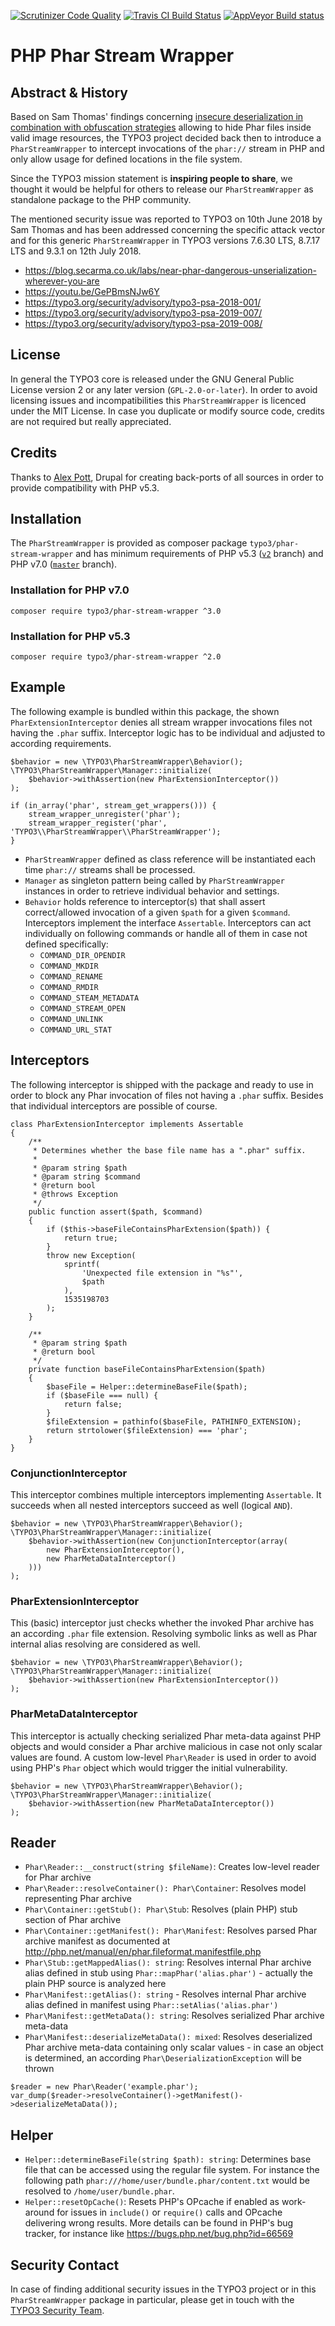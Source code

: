 [![Scrutinizer Code Quality](https://scrutinizer-ci.com/g/TYPO3/phar-stream-wrapper/badges/quality-score.png?b=v2)](https://scrutinizer-ci.com/g/TYPO3/phar-stream-wrapper/?branch=v2)
[![Travis CI Build Status](https://travis-ci.org/TYPO3/phar-stream-wrapper.svg?branch=v2)](https://travis-ci.org/TYPO3/phar-stream-wrapper)
[![AppVeyor Build status](https://ci.appveyor.com/api/projects/status/q4ls5tg4w1d6sf4i/branch/v2?svg=true)](https://ci.appveyor.com/project/ohader/phar-stream-wrapper)

# PHP Phar Stream Wrapper

## Abstract & History

Based on Sam Thomas' findings concerning
[insecure deserialization in combination with obfuscation strategies](https://blog.secarma.co.uk/labs/near-phar-dangerous-unserialization-wherever-you-are)
allowing to hide Phar files inside valid image resources, the TYPO3 project
decided back then to introduce a `PharStreamWrapper` to intercept invocations
of the `phar://` stream in PHP and only allow usage for defined locations in
the file system.

Since the TYPO3 mission statement is **inspiring people to share**, we thought
it would be helpful for others to release our `PharStreamWrapper` as standalone
package to the PHP community.

The mentioned security issue was reported to TYPO3 on 10th June 2018 by Sam Thomas
and has been addressed concerning the specific attack vector and for this generic
`PharStreamWrapper` in TYPO3 versions 7.6.30 LTS, 8.7.17 LTS and 9.3.1 on 12th
July 2018.

* https://blog.secarma.co.uk/labs/near-phar-dangerous-unserialization-wherever-you-are
* https://youtu.be/GePBmsNJw6Y
* https://typo3.org/security/advisory/typo3-psa-2018-001/
* https://typo3.org/security/advisory/typo3-psa-2019-007/
* https://typo3.org/security/advisory/typo3-psa-2019-008/

## License

In general the TYPO3 core is released under the GNU General Public License version
2 or any later version (`GPL-2.0-or-later`). In order to avoid licensing issues and
incompatibilities this `PharStreamWrapper` is licenced under the MIT License. In case
you duplicate or modify source code, credits are not required but really appreciated.

## Credits

Thanks to [Alex Pott](https://github.com/alexpott), Drupal for creating
back-ports of all sources in order to provide compatibility with PHP v5.3.

## Installation

The `PharStreamWrapper` is provided as composer package `typo3/phar-stream-wrapper`
and has minimum requirements of PHP v5.3 ([`v2`](https://github.com/TYPO3/phar-stream-wrapper/tree/v2) branch) and PHP v7.0 ([`master`](https://github.com/TYPO3/phar-stream-wrapper) branch).

### Installation for PHP v7.0

```
composer require typo3/phar-stream-wrapper ^3.0
```

### Installation for PHP v5.3

```
composer require typo3/phar-stream-wrapper ^2.0
```

## Example

The following example is bundled within this package, the shown
`PharExtensionInterceptor` denies all stream wrapper invocations files
not having the `.phar` suffix. Interceptor logic has to be individual and
adjusted to according requirements.

```
$behavior = new \TYPO3\PharStreamWrapper\Behavior();
\TYPO3\PharStreamWrapper\Manager::initialize(
    $behavior->withAssertion(new PharExtensionInterceptor())
);

if (in_array('phar', stream_get_wrappers())) {
    stream_wrapper_unregister('phar');
    stream_wrapper_register('phar', 'TYPO3\\PharStreamWrapper\\PharStreamWrapper');
}
```

* `PharStreamWrapper` defined as class reference will be instantiated each time
  `phar://` streams shall be processed.
* `Manager` as singleton pattern being called by `PharStreamWrapper` instances
  in order to retrieve individual behavior and settings.
* `Behavior` holds reference to interceptor(s) that shall assert correct/allowed
  invocation of a given `$path` for a given `$command`. Interceptors implement
  the interface `Assertable`. Interceptors can act individually on following
  commands or handle all of them in case not defined specifically:  
  + `COMMAND_DIR_OPENDIR`
  + `COMMAND_MKDIR`
  + `COMMAND_RENAME`
  + `COMMAND_RMDIR`
  + `COMMAND_STEAM_METADATA`
  + `COMMAND_STREAM_OPEN`
  + `COMMAND_UNLINK`
  + `COMMAND_URL_STAT`

## Interceptors

The following interceptor is shipped with the package and ready to use in order
to block any Phar invocation of files not having a `.phar` suffix. Besides that
individual interceptors are possible of course.

```
class PharExtensionInterceptor implements Assertable
{
    /**
     * Determines whether the base file name has a ".phar" suffix.
     *
     * @param string $path
     * @param string $command
     * @return bool
     * @throws Exception
     */
    public function assert($path, $command)
    {
        if ($this->baseFileContainsPharExtension($path)) {
            return true;
        }
        throw new Exception(
            sprintf(
                'Unexpected file extension in "%s"',
                $path
            ),
            1535198703
        );
    }

    /**
     * @param string $path
     * @return bool
     */
    private function baseFileContainsPharExtension($path)
    {
        $baseFile = Helper::determineBaseFile($path);
        if ($baseFile === null) {
            return false;
        }
        $fileExtension = pathinfo($baseFile, PATHINFO_EXTENSION);
        return strtolower($fileExtension) === 'phar';
    }
}
```

### ConjunctionInterceptor

This interceptor combines multiple interceptors implementing `Assertable`.
It succeeds when all nested interceptors succeed as well (logical `AND`).

```
$behavior = new \TYPO3\PharStreamWrapper\Behavior();
\TYPO3\PharStreamWrapper\Manager::initialize(
    $behavior->withAssertion(new ConjunctionInterceptor(array(
        new PharExtensionInterceptor(),
        new PharMetaDataInterceptor()
    )))
);
```

### PharExtensionInterceptor

This (basic) interceptor just checks whether the invoked Phar archive has
an according `.phar` file extension. Resolving symbolic links as well as
Phar internal alias resolving are considered as well.

```
$behavior = new \TYPO3\PharStreamWrapper\Behavior();
\TYPO3\PharStreamWrapper\Manager::initialize(
    $behavior->withAssertion(new PharExtensionInterceptor())
);
```

### PharMetaDataInterceptor

This interceptor is actually checking serialized Phar meta-data against
PHP objects and would consider a Phar archive malicious in case not only
scalar values are found. A custom low-level `Phar\Reader` is used in order to
avoid using PHP's `Phar` object which would trigger the initial vulnerability.

```
$behavior = new \TYPO3\PharStreamWrapper\Behavior();
\TYPO3\PharStreamWrapper\Manager::initialize(
    $behavior->withAssertion(new PharMetaDataInterceptor())
);
```

## Reader

* `Phar\Reader::__construct(string $fileName)`: Creates low-level reader for Phar archive
* `Phar\Reader::resolveContainer(): Phar\Container`: Resolves model representing Phar archive
* `Phar\Container::getStub(): Phar\Stub`: Resolves (plain PHP) stub section of Phar archive
* `Phar\Container::getManifest(): Phar\Manifest`: Resolves parsed Phar archive manifest as
  documented at http://php.net/manual/en/phar.fileformat.manifestfile.php
* `Phar\Stub::getMappedAlias(): string`: Resolves internal Phar archive alias defined in stub
  using `Phar::mapPhar('alias.phar')` - actually the plain PHP source is analyzed here
* `Phar\Manifest::getAlias(): string` - Resolves internal Phar archive alias defined in manifest
  using `Phar::setAlias('alias.phar')`
* `Phar\Manifest::getMetaData(): string`: Resolves serialized Phar archive meta-data
* `Phar\Manifest::deserializeMetaData(): mixed`: Resolves deserialized Phar archive meta-data
  containing only scalar values - in case an object is determined, an according
  `Phar\DeserializationException` will be thrown

```
$reader = new Phar\Reader('example.phar');
var_dump($reader->resolveContainer()->getManifest()->deserializeMetaData());
```

## Helper

* `Helper::determineBaseFile(string $path): string`: Determines base file that can be
  accessed using the regular file system. For instance the following path
  `phar:///home/user/bundle.phar/content.txt` would be resolved to
  `/home/user/bundle.phar`.
* `Helper::resetOpCache()`: Resets PHP's OPcache if enabled as work-around for
  issues in `include()` or `require()` calls and OPcache delivering wrong
  results. More details can be found in PHP's bug tracker, for instance like
  https://bugs.php.net/bug.php?id=66569

## Security Contact

In case of finding additional security issues in the TYPO3 project or in this
`PharStreamWrapper` package in particular, please get in touch with the
[TYPO3 Security Team](mailto:security@typo3.org).
